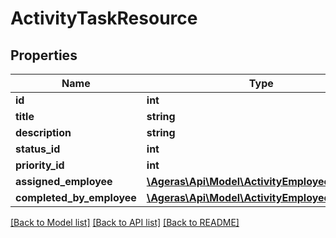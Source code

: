 # ActivityTaskResource

## Properties
Name | Type | Description | Notes
------------ | ------------- | ------------- | -------------
**id** | **int** |  | [optional] 
**title** | **string** |  | [optional] 
**description** | **string** |  | [optional] 
**status_id** | **int** |  | [optional] 
**priority_id** | **int** |  | [optional] 
**assigned_employee** | [**\Ageras\Api\Model\ActivityEmployeeResource**](ActivityEmployeeResource.md) |  | [optional] 
**completed_by_employee** | [**\Ageras\Api\Model\ActivityEmployeeResource**](ActivityEmployeeResource.md) |  | [optional] 

[[Back to Model list]](../README.md#documentation-for-models) [[Back to API list]](../README.md#documentation-for-api-endpoints) [[Back to README]](../README.md)


